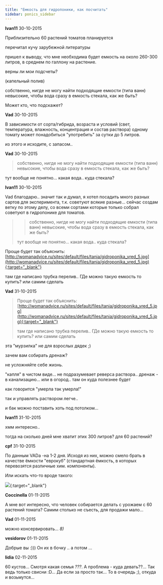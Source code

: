 ```yaml
---
title: "Емкость для гидропоники, как посчитать"
sidebar: ponics_sidebar
---
```


**Ivan11** 30-10-2015

Приблизительно 60 растений томатов планируется

перечитал кучу зарубежной литературы

пришел к выводу, что мне необходима будет емкость на около 260-300 литров, в среднем по галлону на растение.

верны ли мои подсчеты? 

(капельный полив)

собственно, нигде не могу найти подходящие емкости (типа ванн) невысокие, чтобы вода сразу в емкость стекала, как же быть?

Может кто, что подскажет? 


**Vad** 30-10-2015

В зависимости от сорта/гибрида, возраста и условий (свет, температура, влажность, концентрация и состав раствора) одному томату может понадобиться "употребить" за сутки до 5 литров.

из этого и исходите, с запасом..


**Vad** 30-10-2015

> собственно, нигде не могу найти подходящие емкости (типа ванн) невысокие, чтобы вода сразу в емкость стекала, как же быть?

тут вообще не понятно... какая вода.. куда стекала?


**Ivan11** 30-10-2015

Vad благодарю.. значит так и думал, я хотел посадить много разных сартов для эксперимента, т.к. советуют всякие разные... сейчас создам ветку по этому делу, со всеми сортами которые только собрал советуют в гидропонике для томатов.

> > собственно, нигде не могу найти подходящие емкости (типа ванн) невысокие, чтобы вода сразу в емкость стекала, как же быть?
> 
> 
> 
> тут вообще не понятно... какая вода.. куда стекала?

Проще будет так объяснить: [http://womanadvice.ru/sites/default/files/tania/gidroponika_vred_5.jpg](http://womanadvice.ru/sites/default/files/tania/gidroponika_vred_5.jpg){:target="_blank"}

там где написано трубка перелив.. ГДе можно такую емкость то купить? или самим сделать


**Vad** 31-10-2015

> Проще будет так объяснить: [http://womanadvice.ru/sites/default/files/tania/gidroponika_vred_5.jpg](http://womanadvice.ru/sites/default/files/tania/gidroponika_vred_5.jpg){:target="_blank"}
> 
> там где написано трубка перелив.. ГДе можно такую емкость то купить? или самим сделать

эта "мурзилка" не для взрослых дядек ;)

зачем вам собирать дренаж?

не усложняйте себе жизнь.

"капля" в чистом виде... не подразумевает реверса раствора.. дренаж - в канализацию... или в огород.. там он куда полезнее будет

как говорится "умерла так умерла!" 

так и управлять раствором легче.. 

и бак можно поставить хоть под потолком...


**Ivan11** 31-10-2015

хмм интересно..

тогда на сколько дней мне хватит этих 300 литров? для 60 растений? 


**cpf** 31-10-2015

По данным VADа -на 1-2 дня. Исходя из них, можно смело брать в качестве ёмкости "еврокуб" (стандартная ёмкость, в которых перевозятся различные хим. компоненты).

Или искать что-то вроде такого:

[![](/imagehost2/thumbs/quadro640hd0b7d0b5d0bbd0b5d0bdd0.jpg)](https://t.me/ponics_ru_files/16973){:target="_blank"}


**Coccinella** 01-11-2015

А мне вот интересно, что человек собирается делать с урожаем с 60 растений томата? Самим столько не съесть, для продажи мало...


**Vad** 01-11-2015

можно консервировать... *8)*


**vesidorov** 01-11-2015

Добрые вы :))) Он их в бочку .. а потом ... 


**lidia** 02-11-2015

60 кустов... Смотря какая семья *???*. А проблема - куда девать??... Так ведь только свисни :D... Да если за просто так... То в очередь ;), откуда и возьмутся...


